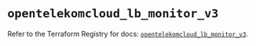 # `opentelekomcloud_lb_monitor_v3`

Refer to the Terraform Registry for docs: [`opentelekomcloud_lb_monitor_v3`](https://registry.terraform.io/providers/opentelekomcloud/opentelekomcloud/1.36.38/docs/resources/lb_monitor_v3).

